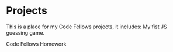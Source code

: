 Projects
========
This is a place for my Code Fellows projects, it includes:
My fist JS guessing game.

Code Fellows Homework
